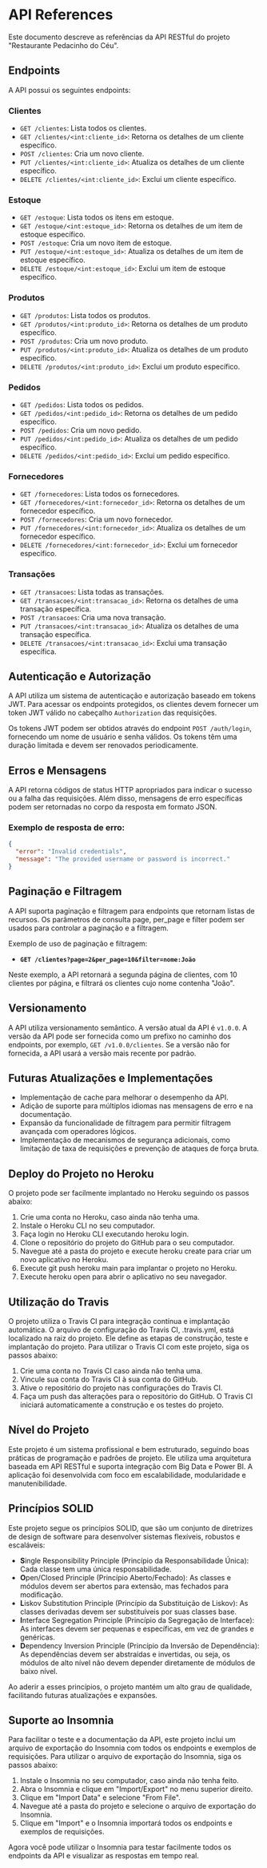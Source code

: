 # API References

Este documento descreve as referências da API RESTful do projeto "Restaurante Pedacinho do Céu".


## Endpoints

A API possui os seguintes endpoints:

### Clientes

- `GET /clientes`: Lista todos os clientes.
- `GET /clientes/<int:cliente_id>`: Retorna os detalhes de um cliente específico.
- `POST /clientes`: Cria um novo cliente.
- `PUT /clientes/<int:cliente_id>`: Atualiza os detalhes de um cliente específico.
- `DELETE /clientes/<int:cliente_id>`: Exclui um cliente específico.

### Estoque

- `GET /estoque`: Lista todos os itens em estoque.
- `GET /estoque/<int:estoque_id>`: Retorna os detalhes de um item de estoque específico.
- `POST /estoque`: Cria um novo item de estoque.
- `PUT /estoque/<int:estoque_id>`: Atualiza os detalhes de um item de estoque específico.
- `DELETE /estoque/<int:estoque_id>`: Exclui um item de estoque específico.

### Produtos

- `GET /produtos`: Lista todos os produtos.
- `GET /produtos/<int:produto_id>`: Retorna os detalhes de um produto específico.
- `POST /produtos`: Cria um novo produto.
- `PUT /produtos/<int:produto_id>`: Atualiza os detalhes de um produto específico.
- `DELETE /produtos/<int:produto_id>`: Exclui um produto específico.

### Pedidos

- `GET /pedidos`: Lista todos os pedidos.
- `GET /pedidos/<int:pedido_id>`: Retorna os detalhes de um pedido específico.
- `POST /pedidos`: Cria um novo pedido.
- `PUT /pedidos/<int:pedido_id>`: Atualiza os detalhes de um pedido específico.
- `DELETE /pedidos/<int:pedido_id>`: Exclui um pedido específico.

### Fornecedores

- `GET /fornecedores`: Lista todos os fornecedores.
- `GET /fornecedores/<int:fornecedor_id>`: Retorna os detalhes de um fornecedor específico.
- `POST /fornecedores`: Cria um novo fornecedor.
- `PUT /fornecedores/<int:fornecedor_id>`: Atualiza os detalhes de um fornecedor específico.
- `DELETE /fornecedores/<int:fornecedor_id>`: Exclui um fornecedor específico.

### Transações

- `GET /transacoes`: Lista todas as transações.
- `GET /transacoes/<int:transacao_id>`: Retorna os detalhes de uma transação específica.
- `POST /transacoes`: Cria uma nova transação.
- `PUT /transacoes/<int:transacao_id>`: Atualiza os detalhes de uma transação específica.
- `DELETE /transacoes/<int:transacao_id>`: Exclui uma transação específica.


## Autenticação e Autorização

A API utiliza um sistema de autenticação e autorização baseado em tokens JWT. Para acessar os endpoints protegidos, os clientes devem fornecer um token JWT válido no cabeçalho `Authorization` das requisições.

Os tokens JWT podem ser obtidos através do endpoint `POST /auth/login`, fornecendo um nome de usuário e senha válidos. Os tokens têm uma duração limitada e devem ser renovados periodicamente.


## Erros e Mensagens

A API retorna códigos de status HTTP apropriados para indicar o sucesso ou a falha das requisições. Além disso, mensagens de erro específicas podem ser retornadas no corpo da resposta em formato JSON.

### Exemplo de resposta de erro:

```json
{
  "error": "Invalid credentials",
  "message": "The provided username or password is incorrect."
}
```


## Paginação e Filtragem

A API suporta paginação e filtragem para endpoints que retornam listas de recursos. Os parâmetros de consulta page, per_page e filter podem ser usados para controlar a paginação e a filtragem.

Exemplo de uso de paginação e filtragem:

* **`GET /clientes?page=2&per_page=10&filter=nome:João`**

Neste exemplo, a API retornará a segunda página de clientes, com 10 clientes por página, e filtrará os clientes cujo nome contenha "João".


## Versionamento

A API utiliza versionamento semântico. A versão atual da API é `v1.0.0`. A versão da API pode ser fornecida como um prefixo no caminho dos endpoints, por exemplo, `GET /v1.0.0/clientes`. Se a versão não for fornecida, a API usará a versão mais recente por padrão.


## Futuras Atualizações e Implementações

* Implementação de cache para melhorar o desempenho da API.
* Adição de suporte para múltiplos idiomas nas mensagens de erro e na documentação.
* Expansão da funcionalidade de filtragem para permitir filtragem avançada com operadores lógicos.
* Implementação de mecanismos de segurança adicionais, como limitação de taxa de requisições e prevenção de ataques de força bruta.


## Deploy do Projeto no Heroku

O projeto pode ser facilmente implantado no Heroku seguindo os passos abaixo:

1. Crie uma conta no Heroku, caso ainda não tenha uma.
2. Instale o Heroku CLI no seu computador.
3. Faça login no Heroku CLI executando heroku login.
4. Clone o repositório do projeto do GitHub para o seu computador.
5. Navegue até a pasta do projeto e execute heroku create para criar um novo aplicativo no Heroku.
6. Execute git push heroku main para implantar o projeto no Heroku.
7. Execute heroku open para abrir o aplicativo no seu navegador.


## Utilização do Travis

O projeto utiliza o Travis CI para integração contínua e implantação automática. O arquivo de configuração do Travis CI, .travis.yml, está localizado na raiz do projeto. Ele define as etapas de construção, teste e implantação do projeto. Para utilizar o Travis CI com este projeto, siga os passos abaixo:

1. Crie uma conta no Travis CI caso ainda não tenha uma.
2. Vincule sua conta do Travis CI à sua conta do GitHub.
3. Ative o repositório do projeto nas configurações do Travis CI.
4. Faça um push das alterações para o repositório do GitHub. O Travis CI iniciará automaticamente a construção e os testes do projeto.


## Nível do Projeto

Este projeto é um sistema profissional e bem estruturado, seguindo boas práticas de programação e padrões de projeto. Ele utiliza uma arquitetura baseada em API RESTful e suporta integração com Big Data e Power BI. A aplicação foi desenvolvida com foco em escalabilidade, modularidade e manutenibilidade.


## Princípios SOLID

Este projeto segue os princípios SOLID, que são um conjunto de diretrizes de design de software para desenvolver sistemas flexíveis, robustos e escaláveis:

* **S**ingle Responsibility Principle (Princípio da Responsabilidade Única): Cada classe tem uma única responsabilidade.
* **O**pen/Closed Principle (Princípio Aberto/Fechado): As classes e módulos devem ser abertos para extensão, mas fechados para modificação.
* **L**iskov Substitution Principle (Princípio da Substituição de Liskov): As classes derivadas devem ser substituíveis por suas classes base.
* **I**nterface Segregation Principle (Princípio da Segregação de Interface): As interfaces devem ser pequenas e específicas, em vez de grandes e genéricas.
* **D**ependency Inversion Principle (Princípio da Inversão de Dependência): As dependências devem ser abstraídas e invertidas, ou seja, os módulos de alto nível não devem depender diretamente de módulos de baixo nível.

Ao aderir a esses princípios, o projeto mantém um alto grau de qualidade, facilitando futuras atualizações e expansões.


## Suporte ao Insomnia

Para facilitar o teste e a documentação da API, este projeto inclui um arquivo de exportação do Insomnia com todos os endpoints e exemplos de requisições. Para utilizar o arquivo de exportação do Insomnia, siga os passos abaixo:

1. Instale o Insomnia no seu computador, caso ainda não tenha feito.
2. Abra o Insomnia e clique em "Import/Export" no menu superior direito.
3. Clique em "Import Data" e selecione "From File".
4. Navegue até a pasta do projeto e selecione o arquivo de exportação do Insomnia.
5. Clique em "Import" e o Insomnia importará todos os endpoints e exemplos de requisições.

Agora você pode utilizar o Insomnia para testar facilmente todos os endpoints da API e visualizar as respostas em tempo real.






